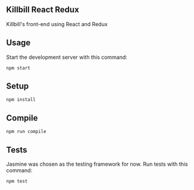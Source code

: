 Killbill React Redux
---
Killbill's front-end using React and Redux

Usage
---
Start the development server with this command:
```
npm start
```

Setup
---
```
npm install
```

Compile
---
```
npm run compile
```

Tests
---
Jasmine was chosen as the testing framework for now.
Run tests with this command:
```
npm test
```
